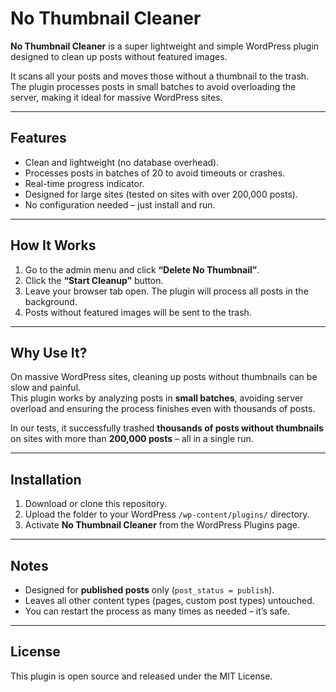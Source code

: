 # No Thumbnail Cleaner

**No Thumbnail Cleaner** is a super lightweight and simple WordPress plugin designed to clean up posts without featured images.  

It scans all your posts and moves those without a thumbnail to the trash. The plugin processes posts in small batches to avoid overloading the server, making it ideal for massive WordPress sites.  

---

## Features

- Clean and lightweight (no database overhead).
- Processes posts in batches of 20 to avoid timeouts or crashes.
- Real-time progress indicator.
- Designed for large sites (tested on sites with over 200,000 posts).
- No configuration needed – just install and run.

---

## How It Works

1. Go to the admin menu and click **“Delete No Thumbnail”**.
2. Click the **“Start Cleanup”** button.
3. Leave your browser tab open. The plugin will process all posts in the background.
4. Posts without featured images will be sent to the trash.

---

## Why Use It?

On massive WordPress sites, cleaning up posts without thumbnails can be slow and painful.  
This plugin works by analyzing posts in **small batches**, avoiding server overload and ensuring the process finishes even with thousands of posts.  

In our tests, it successfully trashed **thousands of posts without thumbnails** on sites with more than **200,000 posts** – all in a single run.  

---

## Installation

1. Download or clone this repository.
2. Upload the folder to your WordPress `/wp-content/plugins/` directory.
3. Activate **No Thumbnail Cleaner** from the WordPress Plugins page.

---

## Notes

- Designed for **published posts** only (`post_status = publish`).
- Leaves all other content types (pages, custom post types) untouched.
- You can restart the process as many times as needed – it’s safe.

---

## License

This plugin is open source and released under the MIT License.
